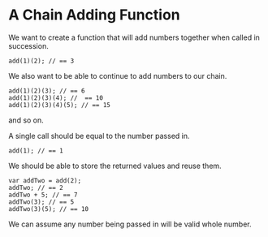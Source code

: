 # A Chain Adding Function

We want to create a function that will add numbers together when called in succession.
````
add(1)(2); // == 3
````

We also want to be able to continue to add numbers to our chain.
````
add(1)(2)(3); // == 6
add(1)(2)(3)(4); //  == 10
add(1)(2)(3)(4)(5); // == 15
````

and so on.

A single call should be equal to the number passed in.
````
add(1); // == 1
````

We should be able to store the returned values and reuse them.
````
var addTwo = add(2);
addTwo; // == 2
addTwo + 5; // == 7
addTwo(3); // == 5
addTwo(3)(5); // == 10
````

We can assume any number being passed in will be valid whole number.


